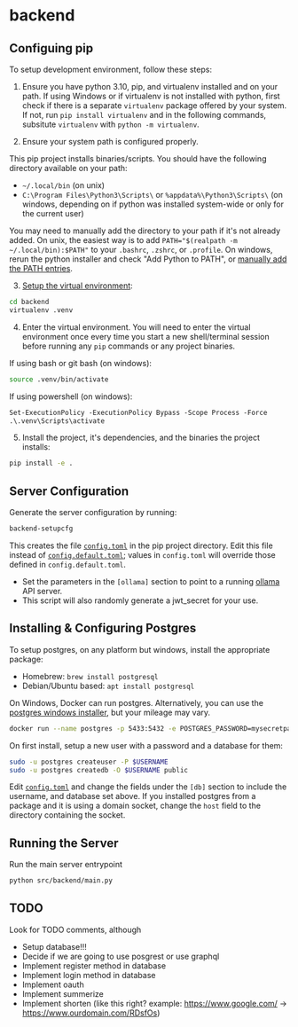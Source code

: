# backend

## Configuing pip
To setup development environment, follow these steps:

1. Ensure you have python 3.10, pip, and virtualenv installed and on your path.
If using Windows or if virtualenv is not installed with python, first check if there is a separate `virtualenv` package offered by your system. If not, run `pip install virtualenv` and in the following commands, subsitute `virtualenv` with `python -m virtualenv`.

2. Ensure your system path is configured properly.

This pip project installs binaries/scripts. You should have the following directory available on your path:
- `~/.local/bin` (on unix)
- `C:\Program Files\Python3\Scripts\` or `%appdata%\Python3\Scripts\` (on windows, depending on if python was installed system-wide or only for the current user)

You may need to manually add the directory to your path if it's not already added. On unix, the easiest way is to add `PATH="$(realpath -m ~/.local/bin):$PATH"` to your `.bashrc`, `.zshrc`, or `.profile`. On windows, rerun the python installer and check "Add Python to PATH", or [manually add the PATH entries](https://superuser.com/questions/143119/how-do-i-add-python-to-the-windows-path).

3. [Setup the virtual environment](https://virtualenv.pypa.io/en/latest/user_guide.html):
```bash
cd backend
virtualenv .venv
```

4. Enter the virtual environment. You will need to enter the virtual environment once every time you start a new shell/terminal session before running any `pip` commands or any project binaries.

If using bash or git bash (on windows):
```bash
source .venv/bin/activate
```

If using powershell (on windows):
```ps
Set-ExecutionPolicy -ExecutionPolicy Bypass -Scope Process -Force
.\.venv\Scripts\activate
```

5. Install the project, it's dependencies, and the binaries the project installs:
```bash
pip install -e .
```


## Server Configuration
Generate the server configuration by running:
```bash
backend-setupcfg
```
This creates the file [`config.toml`](./config.toml) in the pip project directory. Edit this file instead of [`config.default.toml`](./config.default.toml); values in `config.toml` will override those defined in `config.default.toml`.

- Set the parameters in the `[ollama]` section to point to a running [ollama](https://ollama.ai/) API server.
- This script will also randomly generate a jwt_secret for your use.


## Installing & Configuring Postgres
To setup postgres, on any platform but windows, install the appropriate package:
- Homebrew: `brew install postgresql`
- Debian/Ubuntu based: `apt install postgresql`

On Windows, Docker can run postgres. Alternatively, you can use the [postgres windows installer](https://www.postgresql.org/download/windows/), but your mileage may vary.
```bash
docker run --name postgres -p 5433:5432 -e POSTGRES_PASSWORD=mysecretpassword -d postgres
```

On first install, setup a new user with a password and a database for them:
```bash
sudo -u postgres createuser -P $USERNAME
sudo -u postgres createdb -O $USERNAME public
```

Edit [`config.toml`](./config.toml) and change the fields under the `[db]` section to include the username, and database set above. If you installed postgres from a package and it is using a domain socket, change the `host` field to the directory containing the socket.

<!-- todo: finish this -->
<!-- todo: setup local database?? -->

## Running the Server

Run the main server entrypoint
```bash
python src/backend/main.py
```

## TODO

Look for TODO comments, although
- Setup database!!!
- Decide if we are going to use posgrest or use graphql
- Implement register method in database
- Implement login method in database
- Implement oauth 
- Implement summerize
- Implement shorten (like this right? example: https://www.google.com/ -> https://www.ourdomain.com/RDsfOs)

